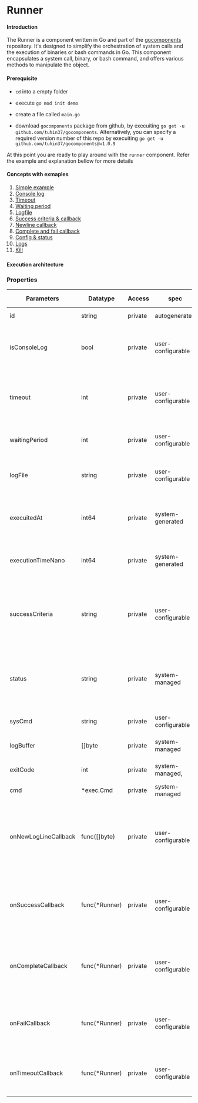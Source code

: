 # Runner

#### Introduction

The Runner is a component written in Go and part of the [gocomponents](https://github.com/tuhin37/gocomponents/tree/678d30eaed0be6a482dce82909e1746ff0e93e06) repository. It's designed to simplify the orchestration of system calls and the execution of binaries or bash commands in Go. This component encapsulates a system call, binary, or bash command, and offers various methods to manipulate the object.

#### Prerequisite

- `cd` into a empty folder

- execute `go mod init demo`

- create a file called `main.go`

- download `gocomponents` package from github, by execuiting `go get -u github.com/tuhin37/gocomponents`.
  Alternatively, you can specify a required version number of this repo by execuiting `go get -u github.com/tuhin37/gocomponents@v1.0.9`

At this point you are ready to play around with the `runner` component. Refer the example and explanation bellow for more details

#### Concepts with exmaples

1. [Simple example](./docs/example-simple.md)
2. [Console log](./docs/console-print.md)
3. [Timeout](./docs/example-timeout.md)
4. [Waiting period](./docs/example-waiting.md)
5. [Logfile](./docs/example-logfile.md)
6. [Success criteria & callback](./docs/example-success.md)
7. [Newline callback](./docs/example-newline-callback.md)
8. [Complete and fail callback](./docs/example-complete-callback.md)
9. [Config & status](./docs/example-get-config.md)
10. [Logs](./docs/example-logs.md)
11. [Kill](./docs/example-kill.md)

### 

#### Execution architecture

### Properties

| Parameters           | Datatype      | Access  | spec              | R/W methods | Sample value                                 | Default value | Usage                                                                                                                                                                               | Mehtods associated                                 |
| -------------------- | ------------- | ------- | ----------------- | ----------- | -------------------------------------------- | ------------- | ----------------------------------------------------------------------------------------------------------------------------------------------------------------------------------- | -------------------------------------------------- |
| id                   | string        | private | autogenerated     | R           | "20ad0fe445e0fd6e597b7a1ac102a35e"           | n/a           | uniqie id of each runner instance                                                                                                                                                   | .GetConfig()                                       |
| isConsoleLog         | bool          | private | user-configurable | RW          | false                                        | false         | if set ture, system commands output will be printed on console. default=false (disabled                                                                                             | .EnableConsole(),  .DisableConsole),  .GetConfig() |
| timeout              | int           | private | user-configurable | RW          | 9                                            | 0             | runner will force terminate the system command execution if it exceeds <n> seconds. ddefault=0 (no-timeout)                                                                         | .SetTimeout(),  .GetConfig()                       |
| waitingPeriod        | int           | private | user-configurable | RW          | 3                                            | 0             | runner will wait <n> seconds before executing. default=0 (no delay)                                                                                                                 | .SetWaitingPeriod(),  .GetConfig()                 |
| logFile              | string        | private | user-configurable | RW          | "log.md"                                     | ""            | running will write STDOUT of the system call in this file. default="" (file logging disabled)                                                                                       | .SetLogFile(), .GetConfig()                        |
| execuitedAt          | int64         | private | system-generated  | R           | 1693137765180789285                          | n/a           | the timestamp of the beginning of the command execution (epoch nanosecond). default=0                                                                                               | .GetConfig()                                       |
| executionTimeNano    | int64         | private | system-generated  | R           | 10001158509                                  | n/a           | execution time / duration of the system call (in nanoseconds). default=0                                                                                                            | .GetConfig()                                       |
| successCriteria      | string        | private | user-configurable | RW          | "icmp"                                       | ""            | user can provide a phrase/string. the runner will match this string in the output of the system call. if found then state=SUCCESSFUL. default="" (no verification)                  | .SetSuccessCriteria(),  .GetConfig()               |
| status               | string        | private | system-managed    | R           | "PENDING"                                    | PENDING       | the current state of the runner. possible states: PENDING \| RUNNING \| COMPLETED \| FAILED \| TIMEDOUT \| SUCCEEDED \| KILLED                                                      | .GetStatus(),  .GetConfig()                        |
| sysCmd               | string        | private | user-configurable | RW          | "ping google.com -c 4"                       | n/a           | the system command the user must provide to run                                                                                                                                     | .NewRunner(),  .GetConfig()                        |
| logBuffer            | []byte        | private | system-managed    | R           | ""                                           | ""            | the `STDOUT` content of the system call is stored here.                                                                                                                             | .Logs()                                            |
| exitCode             | int           | private | system-managed,   | R           | 0                                            | 0             | the exit code of the system command after execution                                                                                                                                 | .GetConfig()                                       |
| cmd                  | *exec.Cmd     | private | system-managed    | n/a         | n/a                                          | n/a           |                                                                                                                                                                                     | n/a                                                |
| onNewLogLineCallback | func([]byte)  | private | user-configurable | W           | func onNewLineCallback(line []byte) {}       | n/a           | if attached, an user-defined callback function will be called every time the system call generates a new line in `STDOUT`. the new line will be injected into the callback function | .SetOnNewLineCallback()                            |
| onSuccessCallback    | func(*Runner) | private | user-configurable | W           | func onSuccessCallback(r *runner.Runner) {}  | n/a           | if attached, an user-defined callback function will be called if the user-provided verification phrase is found in the output of the system call.                                   | .SetSuccessCriteria()                              |
| onCompleteCallback   | func(*Runner) | private | user-configurable | W           | func onCompleteCallback(r *runner.Runner) {} | n/a           | if attached, an user-defined callback function will be called if and when the system call exits with exit-code=0 and verification is disabled                                       | .SetOnCompleteCallback()                           |
| onFailCallback       | func(*Runner) | private | user-configurable | W           | func onFailCallback(r *runner.Runner) {}     | n/a           | if attached, an user-defined callback function will be called if and when the system call exits with a non-zero status-code                                                         | .SetOnFailCallback()                               |
| onTimeoutCallback    | func(*Runner) | private | user-configurable | W           | func timeoutCallback(r *runner.Runner) {}    | n/a           | if attached an user-defined callback function will be called if and when the system call times out                                                                                  | .SetTimeout()                                      |